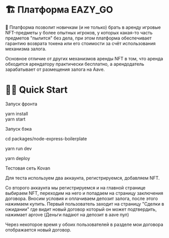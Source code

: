 # 🏗 Платформа EAZY_GO

🧪 Платформа позволит новичкам (и не только) брать в аренду игровые NFT-предметы у более опытных игроков, у которых какая-то часть предметов "пылится" без дела, при этом платформа обеспечивает гарантию возврата токена или его стоимости за счёт использования механизма залога.

Основное отличие от других механизмов аренды NFT в том, что аренда обходится арендатору практически бесплатно, а арендодатель зарабатывает от размещения залога на Aave.


# 🏄‍♂️ Quick Start
Запуск фронта

 yarn install <br>
 yarn start <br>


Запуск бэка

cd packages/node-express-boilerplate

yarn run dev

yarn deploy

Тестовая сеть Kovan

Для теста используем два аккаунта, регистрируемся, добавляем NFT. 

Со второго аккаунта мы регистрируемся и на главной странице выбираем NFT, переходим на него и попадаем на страницу заключения договора. Вносим условия и оплачиваем депозит залога, после этого нажимаем купить. Первый пользователь заходит на страницу "Сделки в ожидании" где видит новый договор который он может подтвердить, нажимает aprove (Деньги падают на депозит в aave пул)

Через некоторое время у обоих пользователей в разделе мои договора отображается новый договор.



